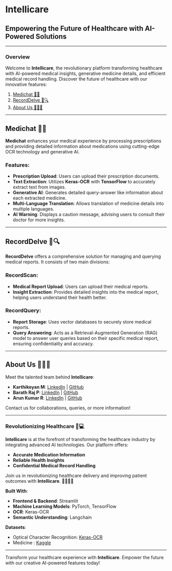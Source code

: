 # Intellicare
## Empowering the Future of Healthcare with AI-Powered Solutions

---

### Overview
Welcome to **Intellicare**, the revolutionary platform transforming healthcare with AI-powered medical insights, generative medicine details, and efficient medical record handling. Discover the future of healthcare with our innovative features:

1. [Medichat 💬💊](#Medichat)
2. [RecordDelve 📄🔍](#RecordDelve)
3. [About Us 👨‍💻🌐](#About-Us)

---

<a name="Medichat"></a>
## Medichat 💬💊
**Medichat** enhances your medical experience by processing prescriptions and providing detailed information about medications using cutting-edge OCR technology and generative AI.

### Features:
- **Prescription Upload**: Users can upload their prescription documents.
- **Text Extraction**: Utilizes **Keras-OCR** with **TensorFlow** to accurately extract text from images.
- **Generative AI**: Generates detailed query-answer like information about each extracted medicine.
- **Multi-Language Translation**: Allows translation of medicine details into multiple languages.
- **AI Warning**: Displays a caution message, advising users to consult their doctor for more insights.

---

<a name="RecordDelve"></a>
## RecordDelve 📄🔍
**RecordDelve** offers a comprehensive solution for managing and querying medical reports. It consists of two main divisions:

### RecordScan:
- **Medical Report Upload**: Users can upload their medical reports.
- **Insight Extraction**: Provides detailed insights into the medical report, helping users understand their health better.

### RecordQuery:
- **Report Storage**: Uses vector databases to securely store medical reports.
- **Query Answering**: Acts as a Retrieval-Augmented Generation (RAG) model to answer user queries based on their specific medical report, ensuring confidentiality and accuracy.

---

<a name="About-Us"></a>
## About Us 👨‍💻🌐
Meet the talented team behind **Intellicare**:

- **Karthikeyan M**: [LinkedIn](https://www.linkedin.com/in/karthikeyan-m30112004/) | [GitHub](https://github.com/KarthikeyanM3011)
- **Barath Raj P**: [LinkedIn](https://www.linkedin.com/in/barathrajp/) | [GitHub](https://github.com/Barathaj)
- **Arun Kumar R**: [LinkedIn](https://www.linkedin.com/in/arun-kumar-99b841255/) | [GitHub](https://github.com/ArunKumar200510)

Contact us for collaborations, queries, or more information!

---

### Revolutionizing Healthcare 🏥💻
**Intellicare** is at the forefront of transforming the healthcare industry by integrating advanced AI technologies. Our platform offers:

- **Accurate Medication Information**
- **Reliable Health Insights**
- **Confidential Medical Record Handling**

Join us in revolutionizing healthcare delivery and improving patient outcomes with **Intellicare**. 🚀💊👨‍⚕️

**Built With**:
- **Frontend & Backend**: Streamlit
- **Machine Learning Models**: PyTorch, TensorFlow
- **OCR**: Keras-OCR
- **Semantic Understanding**: Langchain

**Datasets**:
- Optical Character Recognition: [Keras-OCR](https://keras-ocr.readthedocs.io/en/latest/)
- Medicine : [Kaggle](https://www.kaggle.com/datasets/shudhanshusingh/250k-medicines-usage-side-effects-and-substitutes)

---

Transform your healthcare experience with **Intellicare**. Empower the future with our creative AI-powered features today!
